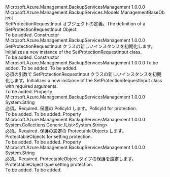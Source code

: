<Type Name="SetProtectionRequestInput" FullName="Microsoft.Azure.Management.BackupServices.Models.SetProtectionRequestInput">
  <TypeSignature Language="C#" Value="public class SetProtectionRequestInput : Microsoft.Azure.Management.BackupServices.Models.ManagementBaseObject" />
  <TypeSignature Language="ILAsm" Value=".class public auto ansi beforefieldinit SetProtectionRequestInput extends Microsoft.Azure.Management.BackupServices.Models.ManagementBaseObject" />
  <TypeSignature Language="DocId" Value="T:Microsoft.Azure.Management.BackupServices.Models.SetProtectionRequestInput" />
  <TypeSignature Language="VB.NET" Value="Public Class SetProtectionRequestInput&#xA;Inherits ManagementBaseObject" />
  <TypeSignature Language="F#" Value="type SetProtectionRequestInput = class&#xA;    inherit ManagementBaseObject" />
  <AssemblyInfo>
    <AssemblyName>Microsoft.Azure.Management.BackupServicesManagement</AssemblyName>
    <AssemblyVersion>1.0.0.0</AssemblyVersion>
  </AssemblyInfo>
  <Base>
    <BaseTypeName>Microsoft.Azure.Management.BackupServices.Models.ManagementBaseObject</BaseTypeName>
  </Base>
  <Interfaces />
  <Docs>
    <summary>
            <span data-ttu-id="82222-101">SetProtectionRequestInput オブジェクトの定義。</span><span class="sxs-lookup"><span data-stu-id="82222-101">The definition of a SetProtectionRequestInput Object.</span></span>
            </summary>
    <remarks>To be added.</remarks>
  </Docs>
  <Members>
    <Member MemberName=".ctor">
      <MemberSignature Language="C#" Value="public SetProtectionRequestInput ();" />
      <MemberSignature Language="ILAsm" Value=".method public hidebysig specialname rtspecialname instance void .ctor() cil managed" />
      <MemberSignature Language="DocId" Value="M:Microsoft.Azure.Management.BackupServices.Models.SetProtectionRequestInput.#ctor" />
      <MemberSignature Language="VB.NET" Value="Public Sub New ()" />
      <MemberType>Constructor</MemberType>
      <AssemblyInfo>
        <AssemblyName>Microsoft.Azure.Management.BackupServicesManagement</AssemblyName>
        <AssemblyVersion>1.0.0.0</AssemblyVersion>
      </AssemblyInfo>
      <Parameters />
      <Docs>
        <summary>
            <span data-ttu-id="82222-102">SetProtectionRequestInput クラスの新しいインスタンスを初期化します。</span><span class="sxs-lookup"><span data-stu-id="82222-102">Initializes a new instance of the SetProtectionRequestInput class.</span></span>
            </summary>
        <remarks>To be added.</remarks>
      </Docs>
    </Member>
    <Member MemberName=".ctor">
      <MemberSignature Language="C#" Value="public SetProtectionRequestInput (System.Collections.Generic.List&lt;string&gt; protectableObjects, string protectableObjectType, string policyId);" />
      <MemberSignature Language="ILAsm" Value=".method public hidebysig specialname rtspecialname instance void .ctor(class System.Collections.Generic.List`1&lt;string&gt; protectableObjects, string protectableObjectType, string policyId) cil managed" />
      <MemberSignature Language="DocId" Value="M:Microsoft.Azure.Management.BackupServices.Models.SetProtectionRequestInput.#ctor(System.Collections.Generic.List{System.String},System.String,System.String)" />
      <MemberSignature Language="VB.NET" Value="Public Sub New (protectableObjects As List(Of String), protectableObjectType As String, policyId As String)" />
      <MemberSignature Language="F#" Value="new Microsoft.Azure.Management.BackupServices.Models.SetProtectionRequestInput : System.Collections.Generic.List&lt;string&gt; * string * string -&gt; Microsoft.Azure.Management.BackupServices.Models.SetProtectionRequestInput" Usage="new Microsoft.Azure.Management.BackupServices.Models.SetProtectionRequestInput (protectableObjects, protectableObjectType, policyId)" />
      <MemberType>Constructor</MemberType>
      <AssemblyInfo>
        <AssemblyName>Microsoft.Azure.Management.BackupServicesManagement</AssemblyName>
        <AssemblyVersion>1.0.0.0</AssemblyVersion>
      </AssemblyInfo>
      <Parameters>
        <Parameter Name="protectableObjects" Type="System.Collections.Generic.List&lt;System.String&gt;" />
        <Parameter Name="protectableObjectType" Type="System.String" />
        <Parameter Name="policyId" Type="System.String" />
      </Parameters>
      <Docs>
        <param name="protectableObjects">To be added.</param>
        <param name="protectableObjectType">To be added.</param>
        <param name="policyId">To be added.</param>
        <summary>
            <span data-ttu-id="82222-103">必須の引数で SetProtectionRequestInput クラスの新しいインスタンスを初期化します。</span><span class="sxs-lookup"><span data-stu-id="82222-103">Initializes a new instance of the SetProtectionRequestInput class with required arguments.</span></span>
            </summary>
        <remarks>To be added.</remarks>
      </Docs>
    </Member>
    <Member MemberName="PolicyId">
      <MemberSignature Language="C#" Value="public string PolicyId { get; set; }" />
      <MemberSignature Language="ILAsm" Value=".property instance string PolicyId" />
      <MemberSignature Language="DocId" Value="P:Microsoft.Azure.Management.BackupServices.Models.SetProtectionRequestInput.PolicyId" />
      <MemberSignature Language="VB.NET" Value="Public Property PolicyId As String" />
      <MemberSignature Language="F#" Value="member this.PolicyId : string with get, set" Usage="Microsoft.Azure.Management.BackupServices.Models.SetProtectionRequestInput.PolicyId" />
      <MemberType>Property</MemberType>
      <AssemblyInfo>
        <AssemblyName>Microsoft.Azure.Management.BackupServicesManagement</AssemblyName>
        <AssemblyVersion>1.0.0.0</AssemblyVersion>
      </AssemblyInfo>
      <ReturnValue>
        <ReturnType>System.String</ReturnType>
      </ReturnValue>
      <Docs>
        <summary>
            <span data-ttu-id="82222-104">必須。</span><span class="sxs-lookup"><span data-stu-id="82222-104">Required.</span></span> <span data-ttu-id="82222-105">保護の PolicyId します。</span><span class="sxs-lookup"><span data-stu-id="82222-105">PolicyId for protection.</span></span>
            </summary>
        <value>To be added.</value>
        <remarks>To be added.</remarks>
      </Docs>
    </Member>
    <Member MemberName="ProtectableObjects">
      <MemberSignature Language="C#" Value="public System.Collections.Generic.IList&lt;string&gt; ProtectableObjects { get; set; }" />
      <MemberSignature Language="ILAsm" Value=".property instance class System.Collections.Generic.IList`1&lt;string&gt; ProtectableObjects" />
      <MemberSignature Language="DocId" Value="P:Microsoft.Azure.Management.BackupServices.Models.SetProtectionRequestInput.ProtectableObjects" />
      <MemberSignature Language="VB.NET" Value="Public Property ProtectableObjects As IList(Of String)" />
      <MemberSignature Language="F#" Value="member this.ProtectableObjects : System.Collections.Generic.IList&lt;string&gt; with get, set" Usage="Microsoft.Azure.Management.BackupServices.Models.SetProtectionRequestInput.ProtectableObjects" />
      <MemberType>Property</MemberType>
      <AssemblyInfo>
        <AssemblyName>Microsoft.Azure.Management.BackupServicesManagement</AssemblyName>
        <AssemblyVersion>1.0.0.0</AssemblyVersion>
      </AssemblyInfo>
      <ReturnValue>
        <ReturnType>System.Collections.Generic.IList&lt;System.String&gt;</ReturnType>
      </ReturnValue>
      <Docs>
        <summary>
            <span data-ttu-id="82222-106">必須。</span><span class="sxs-lookup"><span data-stu-id="82222-106">Required.</span></span> <span data-ttu-id="82222-107">保護の設定の ProtectableObjects します。</span><span class="sxs-lookup"><span data-stu-id="82222-107">ProtectableObjects  for setting protection.</span></span>
            </summary>
        <value>To be added.</value>
        <remarks>To be added.</remarks>
      </Docs>
    </Member>
    <Member MemberName="ProtectableObjectType">
      <MemberSignature Language="C#" Value="public string ProtectableObjectType { get; set; }" />
      <MemberSignature Language="ILAsm" Value=".property instance string ProtectableObjectType" />
      <MemberSignature Language="DocId" Value="P:Microsoft.Azure.Management.BackupServices.Models.SetProtectionRequestInput.ProtectableObjectType" />
      <MemberSignature Language="VB.NET" Value="Public Property ProtectableObjectType As String" />
      <MemberSignature Language="F#" Value="member this.ProtectableObjectType : string with get, set" Usage="Microsoft.Azure.Management.BackupServices.Models.SetProtectionRequestInput.ProtectableObjectType" />
      <MemberType>Property</MemberType>
      <AssemblyInfo>
        <AssemblyName>Microsoft.Azure.Management.BackupServicesManagement</AssemblyName>
        <AssemblyVersion>1.0.0.0</AssemblyVersion>
      </AssemblyInfo>
      <ReturnValue>
        <ReturnType>System.String</ReturnType>
      </ReturnValue>
      <Docs>
        <summary>
            <span data-ttu-id="82222-108">必須。</span><span class="sxs-lookup"><span data-stu-id="82222-108">Required.</span></span> <span data-ttu-id="82222-109">ProtectableObject タイプの保護を設定します。</span><span class="sxs-lookup"><span data-stu-id="82222-109">ProtectableObject type setting protection.</span></span>
            </summary>
        <value>To be added.</value>
        <remarks>To be added.</remarks>
      </Docs>
    </Member>
  </Members>
</Type>